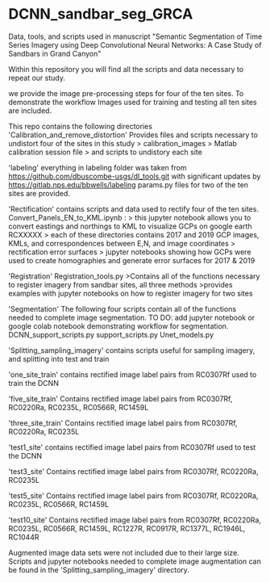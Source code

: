 # DCNN_sandbar_seg_GRCA
Data, tools, and scripts used in manuscript "Semantic Segmentation of Time Series Imagery using Deep Convolutional Neural Networks: A Case Study of Sandbars in Grand Canyon"


Within this repository you will find all the scripts and data necessary to repeat our study.

we provide the image pre-processing steps for four of the ten sites. To demonstrate the workflow
Images used for training and testing all ten sites are included.

This repo contains the following directories
'Calibration_and_remove_distortion'
	Provides files and scripts necessary to undistort four of the sites in this study
	> calibration_images 
	> Matlab calibration session file
	> and scripts to undistory each site 
	
	
'labeling'
	everything in labeling folder was taken from
		https://github.com/dbuscombe-usgs/dl_tools.git
		with significant updates by https://gitlab.nps.edu/bbwells/labeling
		params.py files for two of the ten sites are provided.
		
		
'Rectification'
	contains scripts and data used to rectify four of the ten sites. 
	Convert_Panels_EN_to_KML.ipynb :
		> this jupyter notebook allows you to convert eastings and northings to KML to visualize GCPs on google earth
	RCXXXXX
		> each of these directories contains 2017 and 2019 GCP images, KMLs, and correspondences between E,N, and image coordinates
		> rectification error surfaces
		> jupyter notebooks showing how GCPs were used to create homographies and generate error surfaces for 2017 & 2019
		
		
'Registration'
	Registration_tools.py
	>Contains all of the functions necessary to register imagery from sandbar sites, all three methods
	>provides examples with jupyter notebooks on how to register imagery for two sites
	
	
'Segmentation'
   The following four scripts contain all of the functions needed to complete image segmentation.
   TO DO: add jupyter notebook or google colab notebook demonstrating workflow for segmentation.
	DCNN_support_scripts.py
	support_scripts.py
	Unet_models.py
	
	
	
'Splitting_sampling_imagery'
	contains scripts useful for sampling imagery, and splitting into test and train
	
	
'one_site_train'
	contains rectified image label pairs from RC0307Rf used to train the DCNN
	
	
'five_site_train'
	Contains rectified image label pairs from RC0307Rf, RC0220Ra, RC0235L, RC0566R, RC1459L
	
	
'three_site_train'
	Contains rectified image label pairs from RC0307Rf, RC0220Ra, RC0235L 
	
	
'test1_site'
	contains rectified image label pairs from RC0307Rf used to test the DCNN
	
	
'test3_site'
	Contains rectified image label pairs from RC0307Rf, RC0220Ra, RC0235L 
	
	
'test5_site'
	Contains rectified image label pairs from RC0307Rf, RC0220Ra, RC0235L, RC0566R, RC1459L
	
	
'test10_site'
	Contains rectified image label pairs from RC0307Rf, RC0220Ra, RC0235L, RC0566R, RC1459L, RC1227R, RC0917R, RC1377L, RC1946L, RC1044R
	
	
	
	
Augmented image data sets were not included due to their large size. Scripts and jupyter notebooks needed to complete
image augmentation can be found in the 'Splitting_sampling_imagery' directory.	
	
